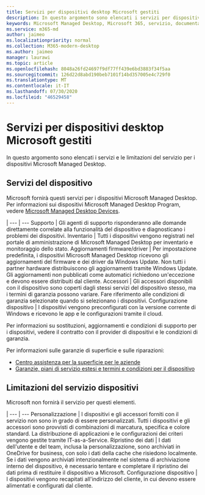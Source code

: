 ```yaml
---
title: Servizi per dispositivi desktop Microsoft gestiti
description: In questo argomento sono elencati i servizi per dispositivi e la limitazione per Microsoft Managed Desktop.
keywords: Microsoft Managed Desktop, Microsoft 365, servizio, documentazione
ms.service: m365-md
author: jaimeo
ms.localizationpriority: normal
ms.collection: M365-modern-desktop
ms.author: jaimeo
manager: laurawi
ms.topic: article
ms.openlocfilehash: 8048a26fd24697f9df77ff439e6bd3883f34f5aa
ms.sourcegitcommit: 126d22d8abd190beb7101f14bd357005e4c729f0
ms.translationtype: MT
ms.contentlocale: it-IT
ms.lasthandoff: 07/30/2020
ms.locfileid: "46529458"
---
```

# <a name="microsoft-managed-desktop-device-services"></a>Servizi per dispositivi desktop Microsoft gestiti

In questo argomento sono elencati i servizi e le limitazioni del servizio per i dispositivi Microsoft Managed Desktop.

## <a name="device-services"></a>Servizi del dispositivo

Microsoft fornirà questi servizi per i dispositivi Microsoft Managed Desktop. Per informazioni sui dispositivi Microsoft Managed Desktop Program, vedere [Microsoft Managed Desktop Devices](device-list.md).

 | 
 --- | ---
Supporto | Gli agenti di supporto risponderanno alle domande direttamente correlate alla funzionalità del dispositivo e diagnosticano i problemi dei dispositivi.
Inventario | Tutti i dispositivi vengono registrati nel portale di amministrazione di Microsoft Managed Desktop per inventario e monitoraggio dello stato.
Aggiornamenti firmware/driver | Per impostazione predefinita, i dispositivi Microsoft Managed Desktop ricevono gli aggiornamenti del firmware e dei driver da Windows Update. Non tutti i partner hardware distribuiscono gli aggiornamenti tramite Windows Update. Gli aggiornamenti non pubblicati come automatici richiedono un'eccezione e devono essere distribuiti dal cliente.
Accessori | Gli accessori disponibili con il dispositivo sono coperti dagli stessi servizi del dispositivo stesso, ma i termini di garanzia possono variare. Fare riferimento alle condizioni di garanzia selezionate quando si selezionano i dispositivi. 
Configurazione dispositivo    | I dispositivi vengono preconfigurati con la versione corrente di Windows e ricevono le app e le configurazioni tramite il cloud. 

Per informazioni su sostituzioni, aggiornamenti e condizioni di supporto per i dispositivi, vedere il contratto con il provider di dispositivi e le condizioni di garanzia.

Per informazioni sulle garanzie di superficie e sulle riparazioni:
- [Centro assistenza per la superficie per le aziende](https://support.microsoft.com/hub/4339296/surface-for-business-help)
- [Garanzie, piani di servizio estesi e termini e condizioni per il dispositivo](https://support.microsoft.com/help/4040687/info-about-warranties-extended-service-plans-and-terms-conditions)


## <a name="device-service-limitations"></a>Limitazioni del servizio dispositivi

Microsoft non fornirà il servizio per questi elementi.

 | 
 --- | ---
Personalizzazione | I dispositivi e gli accessori forniti con il servizio non sono in grado di essere personalizzati. Tutti i dispositivi e gli accessori sono provvisti di combinazioni di marcatura, specifica e colore standard. La distribuzione di applicazioni e le configurazioni dei criteri vengono gestite tramite IT-as-a-Service.
Ripristino dei dati | I dati dell'utente e del team, inclusa la personalizzazione, sono archiviati in OneDrive for business, con solo i dati della cache che risiedono localmente. Se i dati vengono archiviati intenzionalmente nel sistema di archiviazione interno del dispositivo, è necessario tentare e completare il ripristino dei dati prima di restituire il dispositivo a Microsoft.
Configurazione dispositivo | I dispositivi vengono recapitati all'indirizzo del cliente, in cui devono essere alimentati e configurati dal cliente.
